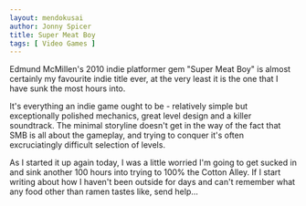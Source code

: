 ```yaml
---
layout: mendokusai
author: Jonny Spicer
title: Super Meat Boy
tags: [ Video Games ]
---
```

Edmund McMillen's 2010 indie platformer gem "Super Meat Boy" is almost certainly my favourite
indie title ever, at the very least it is the one that I have sunk the most hours into.

It's everything an indie game ought to be - relatively simple but exceptionally polished mechanics, great level design and a killer soundtrack. The minimal storyline doesn't get in
the way of the fact that SMB is all about the gameplay, and trying to conquer it's often
excruciatingly difficult selection of levels.

As I started it up again today, I was a little worried I'm going to get sucked in and sink another 100 hours into trying to 100% the Cotton Alley. If I start writing about how I haven't been outside for days and can't remember what any food other than ramen tastes like, send help...
